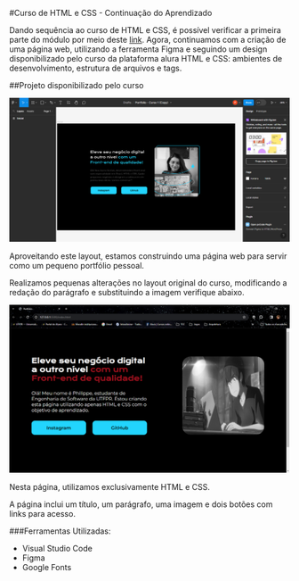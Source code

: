 #Curso de HTML e CSS - Continuação do Aprendizado

<p>Dando sequência ao curso de HTML e CSS, é possível verificar a primeira parte do módulo por meio deste <a href="https://github.com/philippe-piu/HTML-E-CSS">link</a>. Agora, continuamos com a criação de uma página web, utilizando a ferramenta Figma e seguindo um design disponibilizado pelo curso da plataforma alura HTML e CSS: ambientes de desenvolvimento, estrutura de arquivos e tags.</p>

##Projeto disponibilizado pelo curso

<img
        src="/assets/figma.PNG"
        alt="Imagem o Figma"
/>

<p>Aproveitando este layout, estamos construindo uma página web para servir como um pequeno portfólio pessoal.</p>
<p>Realizamos pequenas alterações no layout original do curso, modificando a redação do parágrafo e substituindo a imagem verifique abaixo.</p>

<img
        src="/assets/Teela do Projeto.PNG"
        alt="Imagem Final do Projeto"
/>

<p>Nesta página, utilizamos exclusivamente HTML e CSS.</p>
<p>A página inclui um título, um parágrafo, uma imagem e dois botões com links para acesso.</p>

###Ferramentas Utilizadas:
  <ul>
    <li>Visual Studio Code</li>
    <li>Figma</li>
    <li>Google Fonts</li>
  </ul>
